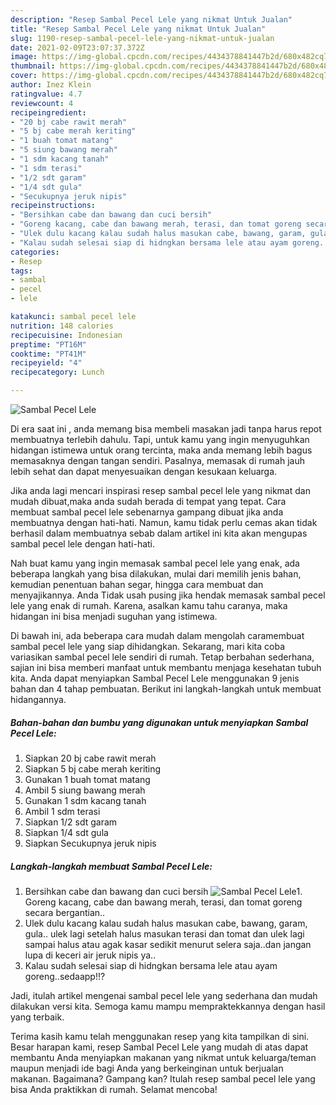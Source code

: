 ```yaml
---
description: "Resep Sambal Pecel Lele yang nikmat Untuk Jualan"
title: "Resep Sambal Pecel Lele yang nikmat Untuk Jualan"
slug: 1190-resep-sambal-pecel-lele-yang-nikmat-untuk-jualan
date: 2021-02-09T23:07:37.372Z
image: https://img-global.cpcdn.com/recipes/4434378841447b2d/680x482cq70/sambal-pecel-lele-foto-resep-utama.jpg
thumbnail: https://img-global.cpcdn.com/recipes/4434378841447b2d/680x482cq70/sambal-pecel-lele-foto-resep-utama.jpg
cover: https://img-global.cpcdn.com/recipes/4434378841447b2d/680x482cq70/sambal-pecel-lele-foto-resep-utama.jpg
author: Inez Klein
ratingvalue: 4.7
reviewcount: 4
recipeingredient:
- "20 bj cabe rawit merah"
- "5 bj cabe merah keriting"
- "1 buah tomat matang"
- "5 siung bawang merah"
- "1 sdm kacang tanah"
- "1 sdm terasi"
- "1/2 sdt garam"
- "1/4 sdt gula"
- "Secukupnya jeruk nipis"
recipeinstructions:
- "Bersihkan cabe dan bawang dan cuci bersih"
- "Goreng kacang, cabe dan bawang merah, terasi, dan tomat goreng secara bergantian.."
- "Ulek dulu kacang kalau sudah halus masukan cabe, bawang, garam, gula.. ulek lagi setelah halus masukan terasi dan tomat dan ulek lagi sampai halus atau agak kasar sedikit menurut selera saja..dan jangan lupa di keceri air jeruk nipis ya.."
- "Kalau sudah selesai siap di hidngkan bersama lele atau ayam goreng..sedaapp!!?"
categories:
- Resep
tags:
- sambal
- pecel
- lele

katakunci: sambal pecel lele 
nutrition: 148 calories
recipecuisine: Indonesian
preptime: "PT16M"
cooktime: "PT41M"
recipeyield: "4"
recipecategory: Lunch

---
```



![Sambal Pecel Lele](https://img-global.cpcdn.com/recipes/4434378841447b2d/680x482cq70/sambal-pecel-lele-foto-resep-utama.jpg)

Di era  saat ini , anda memang bisa membeli masakan jadi tanpa harus repot membuatnya terlebih dahulu. Tapi, untuk kamu yang ingin menyuguhkan hidangan istimewa untuk orang tercinta, maka anda memang lebih bagus memasaknya dengan tangan sendiri. Pasalnya, memasak di rumah jauh lebih sehat dan dapat menyesuaikan dengan kesukaan keluarga.

Jika anda lagi mencari inspirasi resep sambal pecel lele yang nikmat dan mudah dibuat,maka anda sudah berada di tempat yang tepat. Cara membuat sambal pecel lele  sebenarnya gampang dibuat jika anda membuatnya dengan hati-hati. Namun, kamu tidak perlu cemas akan tidak berhasil dalam membuatnya 
sebab dalam artikel ini kita akan mengupas sambal pecel lele dengan hati-hati.  



Nah buat kamu yang ingin memasak sambal pecel lele yang enak, ada beberapa langkah yang bisa dilakukan, mulai dari memilih jenis bahan, kemudian penentuan bahan segar, hingga cara membuat dan menyajikannya. Anda Tidak usah pusing jika hendak memasak sambal pecel lele yang enak di rumah. Karena, asalkan kamu  tahu caranya, maka hidangan ini bisa menjadi suguhan yang istimewa.

Di bawah ini, ada beberapa cara mudah dalam mengolah caramembuat sambal pecel lele yang siap dihidangkan. Sekarang, mari kita coba variasikan sambal pecel lele sendiri di rumah. Tetap berbahan sederhana, sajian ini bisa memberi manfaat untuk membantu menjaga kesehatan tubuh kita. Anda dapat menyiapkan Sambal Pecel Lele menggunakan 9 jenis bahan dan 4 tahap pembuatan. Berikut ini langkah-langkah untuk membuat hidangannya.

<!--inarticleads1-->

##### Bahan-bahan dan bumbu yang digunakan untuk menyiapkan Sambal Pecel Lele:

1. Siapkan 20 bj cabe rawit merah
1. Siapkan 5 bj cabe merah keriting
1. Gunakan 1 buah tomat matang
1. Ambil 5 siung bawang merah
1. Gunakan 1 sdm kacang tanah
1. Ambil 1 sdm terasi
1. Siapkan 1/2 sdt garam
1. Siapkan 1/4 sdt gula
1. Siapkan Secukupnya jeruk nipis




<!--inarticleads2-->

##### Langkah-langkah membuat Sambal Pecel Lele:

1. Bersihkan cabe dan bawang dan cuci bersih
<img src="https://img-global.cpcdn.com/steps/a8f57a44ece8f8e8/160x128cq70/sambal-pecel-lele-langkah-memasak-1-foto.jpg" alt="Sambal Pecel Lele">1. Goreng kacang, cabe dan bawang merah, terasi, dan tomat goreng secara bergantian..
1. Ulek dulu kacang kalau sudah halus masukan cabe, bawang, garam, gula.. ulek lagi setelah halus masukan terasi dan tomat dan ulek lagi sampai halus atau agak kasar sedikit menurut selera saja..dan jangan lupa di keceri air jeruk nipis ya..
1. Kalau sudah selesai siap di hidngkan bersama lele atau ayam goreng..sedaapp!!?




Jadi, itulah artikel mengenai  sambal pecel lele  yang sederhana dan mudah dilakukan versi kita. Semoga kamu mampu mempraktekkannya dengan hasil yang terbaik. 

Terima kasih kamu telah menggunakan resep yang kita tampilkan di sini. Besar harapan kami, resep  Sambal Pecel Lele yang mudah di atas dapat membantu Anda menyiapkan makanan yang nikmat untuk keluarga/teman maupun menjadi ide bagi Anda yang berkeinginan untuk berjualan makanan. Bagaimana? Gampang kan? Itulah resep sambal pecel lele yang bisa Anda praktikkan di rumah. Selamat mencoba!

